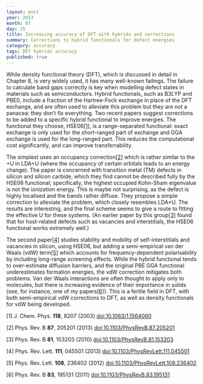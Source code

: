 ```yaml
---
layout: post
year: 2013
month: 07
day: 25
title: Increasing accuracy of DFT with hybrids and corrections
summary: Corrections to hybrid functionals for defect energies
category: accuracy
tags: DFT hybrids accuracy
published: true
---
```

While density functional theory (DFT), which is discussed in detail in Chapter 8, is very widely used, it has many well-known failings. The failure to calculate band gaps correctly is key when modelling defect states in materials such as semiconductors. Hybrid functionals, such as B3LYP and PBE0, include a fraction of the Hartree-Fock exchange in place of the DFT exchange, and are often used to alleviate this problem but they are not a panacea: they don’t fix everything. Two recent papers suggest corrections to be added to a specific hybrid functional to improve energies. The functional they choose, HSE06[[1]](#R1), is a range-separated functional: exact exchange is only used for the short-ranged part of exchange and GGA exchange is used for the long-ranged part. This reduces the computational cost significantly, and can improve transferrability.

The simplest uses an occupancy correction[[2]](#R2) which is rather similar to the +U in LDA+U (where the occupancy of certain orbitals leads to an energy change). The paper is concerned with transition metal (TM) defects in silicon and silicon carbide, which they find cannot be described fully by the HSE06 functional; specifically, the highest occupied Kohn-Sham eigenvalue is not the ionization energy. This is maybe not surprising, as the defect is highly localised and the bands rather diffuse. They propose a simple correction to alleviate the problem, which closely resembles LDA+U. The results are interesting, and the final scheme seems to give a route to fitting the effective U for these systems. (An earlier paper by this group[[3]](#R3) found that for host-related defects such as vacancies and interstitials, the HSE06 functional works extremely well.)

The second paper[[4]](#R4) studies stability and mobility of self-interstitials and vacancies in silicon, using HSE06, but adding a semi-empirical van der Waals (vdW) term[[5]](#R5) which accounts for frequency-dependent polarisability by including long-range screening effects. While the hybrid functional tends to over-estimate diffusion barriers, and the original PBE GGA functional underestimates formation energies, the vdW correction mitigates both problems. Van der Waals interactions are often thought to apply only to molecules, but there is increasing evidence of their importance in solids (see, for instance, one of my papers[[6]](#R6)). This is a fertile field in DFT, with both semi-empirical vdW corrections to DFT, as well as density functionals for vdW being developed.

<a name="R1">[1]</a> J. Chem. Phys. **118**, 8207 (2003) [doi:10.1063/1.1564060](http://dx.doi.org/10.1063/1.1564060)

<a name="R2">[2]</a> Phys. Rev. B **87**, 205201 (2013) [doi:10.1103/PhysRevB.87.205201](http://dx.doi.org/10.1103/PhysRevB.87.205201)

<a name="R3">[3]</a> Phys. Rev. B **81**, 153203 (2010) [doi:10.1103/PhysRevB.81.153203](http://dx.doi.org/10.1103/PhysRevB.81.153203)

<a name="R4">[4]</a> Phys. Rev. Lett. **111**, 045501 (2013) [doi:10.1103/PhysRevLett.111.045501](http://dx.doi.org/10.1103/PhysRevLett.111.045501)

<a name="R5">[5]</a> Phys. Rev. Lett. **108**, 236402 (2012) [doi:10.1103/PhysRevLett.108.236402](http://dx.doi.org/10.1103/PhysRevLett.108.236402)

<a name="R6">[6]</a> Phys. Rev. B **83**, 195131 (2011) [doi:10.1103/PhysRevB.83.195131](http://dx.doi.org/10.1103/PhysRevB.83.195131)
